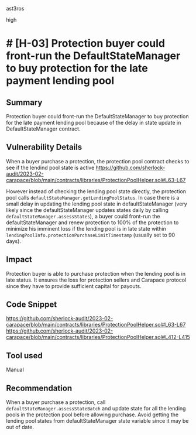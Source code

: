 ast3ros

high

# # [H-03] Protection buyer could front-run the DefaultStateManager to buy protection for the late payment lending pool

## Summary

Protection buyer could front-run the DefaultStateManager to buy protection for the late payment lending pool because of the delay in state update in DefaultStateManager contract.

## Vulnerability Details

When a buyer purchase a protection, the protection pool contract checks to see if the lendind pool state is active
https://github.com/sherlock-audit/2023-02-carapace/blob/main/contracts/libraries/ProtectionPoolHelper.sol#L63-L67

However instead of checking the lending pool state directly, the protection pool calls `defaultStateManager.getLendingPoolStatus`. In case there is a small delay in updating the lending pool state in defaultStateManager (very likely since the defaultStateManager updates states daily by calling `defaultStateManager.assessStates`), a buyer could front-run the defaultStateManager and renew protection to 100% of the protection to minimize his imminent loss if the lending pool is in late state within `lendingPoolInfo.protectionPurchaseLimitTimestamp` (usually set to 90 days). 

## Impact

Protection buyer is able to purchase protection when the lending pool is in late status. It ensures the loss for protection sellers and Carapace protocol since they have to provide sufficient capital for payouts.

## Code Snippet

https://github.com/sherlock-audit/2023-02-carapace/blob/main/contracts/libraries/ProtectionPoolHelper.sol#L63-L67
https://github.com/sherlock-audit/2023-02-carapace/blob/main/contracts/libraries/ProtectionPoolHelper.sol#L412-L415

## Tool used

Manual

## Recommendation

When a buyer purchase a protection, call `defaultStateManager.assessStateBatch` and update state for all the lending pools in the protection pool before allowing purchase.
Avoid getting the lending pool states from defaultStateManager state variable since it may be out of date.